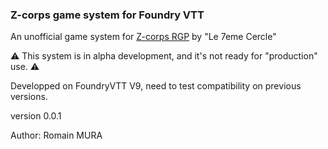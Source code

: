 ### Z-corps game system for Foundry VTT

An unofficial game system for [Z-corps RGP](https://www.7emecercle.com/7C_site/jeux-de-roles/z-corps/) by "Le 7eme Cercle"

:warning: This system is in alpha development, and it's not ready for "production" use. :warning:

Developped on FoundryVTT V9, need to test compatibility on previous versions.


version 0.0.1

Author: Romain MURA